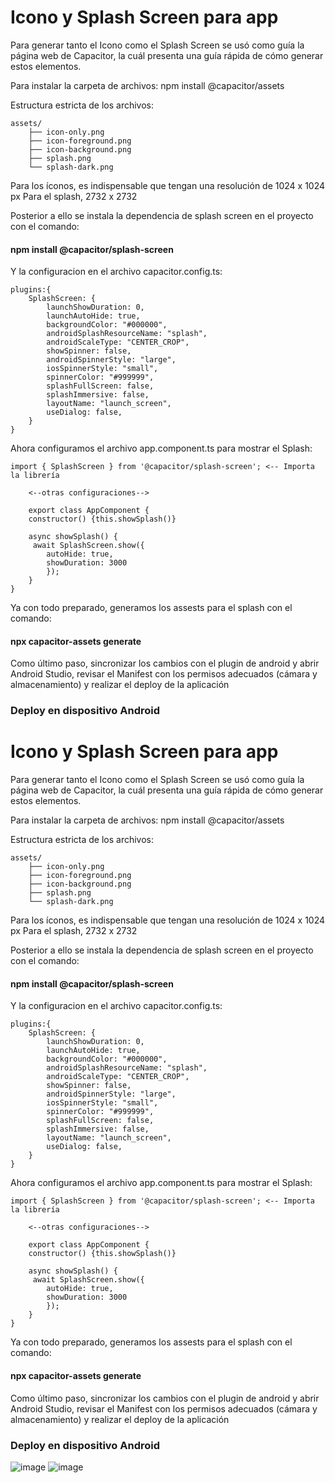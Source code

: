 
# Icono y Splash Screen para app
Para generar tanto el Icono como el Splash Screen se usó como guía la página web de Capacitor, la cuál presenta una guía rápida de cómo generar estos elementos.

Para instalar la carpeta de archivos:
npm install @capacitor/assets

Estructura estricta de los archivos:

    assets/
        ├── icon-only.png
        ├── icon-foreground.png
        ├── icon-background.png
        ├── splash.png
        └── splash-dark.png

Para los íconos, es indispensable que tengan una resolución de 1024 x 1024 px
Para el splash, 2732 x 2732

Posterior a ello se instala la dependencia de splash screen en el proyecto con el comando: 
#### npm install @capacitor/splash-screen

Y la configuracion en el archivo capacitor.config.ts:

    plugins:{
        SplashScreen: {
            launchShowDuration: 0,
            launchAutoHide: true,
            backgroundColor: "#000000",
            androidSplashResourceName: "splash",
            androidScaleType: "CENTER_CROP",
            showSpinner: false,
            androidSpinnerStyle: "large",
            iosSpinnerStyle: "small",
            spinnerColor: "#999999",
            splashFullScreen: false,
            splashImmersive: false,
            layoutName: "launch_screen",
            useDialog: false,
        }
    }


Ahora configuramos el archivo app.component.ts para mostrar el Splash:

    import { SplashScreen } from '@capacitor/splash-screen'; <-- Importa la librería
        
        <--otras configuraciones-->

        export class AppComponent {
        constructor() {this.showSplash()}

        async showSplash() {
         await SplashScreen.show({
            autoHide: true,
            showDuration: 3000
            });
        }
    }


Ya con todo preparado, generamos los assests para el splash con el comando:

#### npx capacitor-assets generate

Como último paso, sincronizar los cambios con el plugin de android y abrir Android Studio, revisar el Manifest con los permisos adecuados (cámara y almacenamiento) y realizar el deploy de la aplicación

### Deploy en dispositivo Android






# Icono y Splash Screen para app
Para generar tanto el Icono como el Splash Screen se usó como guía la página web de Capacitor, la cuál presenta una guía rápida de cómo generar estos elementos.

Para instalar la carpeta de archivos:
npm install @capacitor/assets

Estructura estricta de los archivos:

    assets/
        ├── icon-only.png
        ├── icon-foreground.png
        ├── icon-background.png
        ├── splash.png
        └── splash-dark.png

Para los íconos, es indispensable que tengan una resolución de 1024 x 1024 px
Para el splash, 2732 x 2732

Posterior a ello se instala la dependencia de splash screen en el proyecto con el comando: 
#### npm install @capacitor/splash-screen

Y la configuracion en el archivo capacitor.config.ts:

    plugins:{
        SplashScreen: {
            launchShowDuration: 0,
            launchAutoHide: true,
            backgroundColor: "#000000",
            androidSplashResourceName: "splash",
            androidScaleType: "CENTER_CROP",
            showSpinner: false,
            androidSpinnerStyle: "large",
            iosSpinnerStyle: "small",
            spinnerColor: "#999999",
            splashFullScreen: false,
            splashImmersive: false,
            layoutName: "launch_screen",
            useDialog: false,
        }
    }


Ahora configuramos el archivo app.component.ts para mostrar el Splash:

    import { SplashScreen } from '@capacitor/splash-screen'; <-- Importa la librería
        
        <--otras configuraciones-->

        export class AppComponent {
        constructor() {this.showSplash()}

        async showSplash() {
         await SplashScreen.show({
            autoHide: true,
            showDuration: 3000
            });
        }
    }


Ya con todo preparado, generamos los assests para el splash con el comando:

#### npx capacitor-assets generate

Como último paso, sincronizar los cambios con el plugin de android y abrir Android Studio, revisar el Manifest con los permisos adecuados (cámara y almacenamiento) y realizar el deploy de la aplicación

### Deploy en dispositivo Android





![image](https://github.com/user-attachments/assets/043423e1-da5f-4b7a-8fe1-20e4b7339484)
![image](https://github.com/user-attachments/assets/01d4715d-714b-4ddd-9b1d-9c2de0555585)







